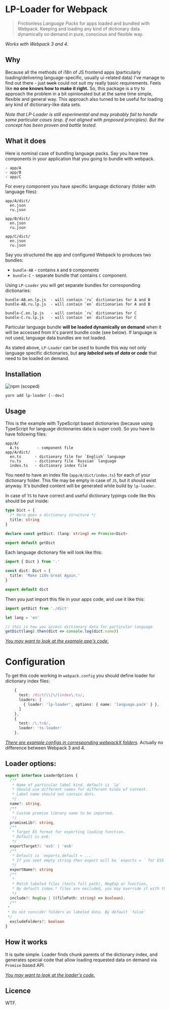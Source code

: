 # LP-Loader for Webpack

> Frictionless *Language Packs* for apps loaded and bundled with Webpack. Keeping and loading any kind of dictionary data dynamically on demand in pure, conscious and flexible way.

*Works with Webpack 3 and 4.*

## Why

Because all the methods of i18n of JS frontend apps (particularly loading/delivering language-specific, usually ui-related data) I've manage to find out there - just ~~suck~~ could not suit my really basic requirements. Feels like **no one knows how to make it right.** So, this package is a try to approach the problem in a bit opinionated but at the same time simple, flexible and general way. This approach also turned to be useful for loading any kind of dictionary-like data sets.

*Note that LP-Loader is still experimental and may probably fail to handle some particular cases (esp. if not aligned with proposed principles). But the concept has been proven and battle tested.*

## What it does

Here is nominal case of bundling language packs. Say you have tree components in your application that you going to bundle with webpack.

```
- app/A
- app/B
- app/C
```
For every component you have specific language dictionary (folder with language files):

```
app/A/dict/
  en.json
  ru.json

app/B/dict/
  en.json
  ru.json

app/C/dict/
  en.json
  ru.json
```

Say you structured the app and configured Webpack to produces two bundles: 
- `bundle-AB` - contains `A` and `B` components 
- `bundle-C` - separate bundle that contains `C` component.

Using `LP-Loader` you will get separate bundles for corresponding dictionaries:

```
bundle-AB.en.lp.js  - will contain `ru` dictionaries for A and B
bundle-AB.ru.lp.js  - will contain `en` dictionaries for A and B

bundle-C.en.lp.js   - will contain `ru` dictionaries for C
bundle-C.ru.lp.js   - will contain `en` dictionaries for C
```

Particular language bundle **will be loaded dynamically on demand** when it will be accessed from it's parent bundle code (see below). If language is not used, language data bundles are not loaded.

As stated above, `LP-Loader` can be used to bundle this way not only language specific dictionaries, but **any *labeled* sets of *data* or *code*** that need to be loaded on demand.

## Installation

![npm (scoped)](https://img.shields.io/npm/v/lp-loader.svg?maxAge=86400)


```
yarn add lp-loader [--dev]
```

## Usage

This is the example with TypeScript based dictionaries (because using TypeScript for language dictionaries data is super cool). So you have to have following files:

```
app/A/
  A.ts        - component file
app/A/dict/
  en.ts      - dictionary file for `English` language
  ru.ts      - dictionary file `Russian` language
  index.ts   - dictionary index file

```

You need to have an index file (`app/A/dict/index.ts`) for each of your dictionary folder. This file may be empty in case of `JS`, but it should exist anyway. It's bundled content will be generated while build by `lp-loader`. 

In case of `TS` to have correct and useful dictionary typings code like this should be put inside:

```ts
type Dict = { 
  /* Here goes a dictionary structure */ 
  title: string
}

declare const getDict: (lang: string) => Promise<Dict>

export default getDict
```

Each language dictionary file will look like this:

```ts
import { Dict } from '.'

const dict: Dict = { 
  title: 'Make i18n Great Again.'
}

export default dict
```

Then you just import this file in your apps code, and use it like this:

```ts
import getDict from './dict'

let lang = 'en'

// this is how you access dictionary data for particular language
getDict(lang).then(dict => console.log(dict.name))
```

[*You may want to look at the example app's code.*](./app)

# Configuration

To get this code working in `webpack.config` you should define loader for dictionary index files:

```ts
    {
      test: /dict(\\|\/)index\.ts/, 
      loaders: [
        { loader: 'lp-loader', options: { name: 'language.pack' } },
      ]
    },
    {
      test: /\.ts$/,
      loader: 'ts-loader'
    },
```

[*There are example configs in corresponding webpackX folders*](./webpack4/webpack.config.ts). Actually no difference between Webpack 3 and 4.

## Loader options:

```ts
export interface LoaderOptions {
  /**
   * Name of particular label kind, default is `lp`
   * Should use different names for different kinds of content.
   * Label name should not contain dots.
   */
  name?: string,
  /**
   * Custom promise library name to be imported. 
   */
  promiseLib?: string,
  /**
   * Target ES format for exporting loading function.
   * Default is es6.
   */
  exportTarget?: 'es5' | 'es6'
  /**
   * Default is `exports.default = ...`
   * If you seet empty string then export will be `exports = ` for ES5 format
   */
  exportName?: string
  /**
   * 
   * Match labeled files (tests full path), RegExp or function, 
   * By default index.* files are excluded, you may override it with this option.
   */
  include?: RegExp | ((filePath: string) => boolean),
  /**
 * 
 * Do not consider folders as labeled data. By default `false`
 */
  excludeFolders?: boolean
}
```

## How it works

It is quite simple. Loader finds chunk parents of the dictionary index, and generates special code that allow loading requested data on demand via `Promise` based API.

[*You may want to look at the loader's code.*](./src/lp-loader.ts)

## Licence

WTF.
